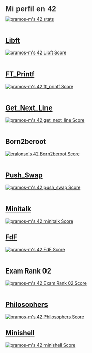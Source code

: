 <body>
    <div style="center">
	<h1 style="font-family: Arial, sans-serif; font-size: 24px; color: #333; margin-bottom: 10px;">Mi perfil en 42</h1>
	<div>
	<a href="https://github.com/JaeSeoKim/badge42">
	     <img src="https://badge42.vercel.app/api/v2/clh7v53ya001608l7laa95dsn/stats?cursusId=21&coalitionId=205" alt="pramos-m's 42 stats" /></a>
	</a>
	</div>
    </div>
    </br>
    <div>
      <h2><a id="libft" href="https://github.com/pramos-m/Libft" target="_blank">Libft</a></h2>
    </div>
    <div>
      <a href="https://github.com/JaeSeoKim/badge42"><img src="https://badge42.vercel.app/api/v2/clh7v53ya001608l7laa95dsn/project/2784187" alt="pramos-m's 42 Libft Score" /></a>
    </div>
    </br>
    <div>
      <h2><a id="ft_printf" href="https://github.com/pramos-m/printf" target="_blank">FT_Printf</a></h2>
    </div>
    <div>
	<a href="https://github.com/JaeSeoKim/badge42">
		<img src="https://badge42.vercel.app/api/v2/clh7v53ya001608l7laa95dsn/project/2834025" alt="pramos-m's 42 ft_printf Score" />
	</a>
    </div>
    </br>
    <div>
      <h2><a id="get_next_line" href="https://github.com/pramos-m/get_next_line" target="_blank">Get_Next_Line</a></h2>
    </div>
    <div>
      <a href="https://github.com/JaeSeoKim/badge42">
	      <img src="https://badge42.vercel.app/api/v2/clh7v53ya001608l7laa95dsn/project/2844277" alt="pramos-m's 42 get_next_line Score" />
	</a>
    </div>
    </br>
    <div>
      <h2>Born2beroot</h2>
    </div>
    <div>
      <a href="https://github.com/JaeSeoKim/badge42">
        <img src="https://badge42.vercel.app/api/v2/cl9gs40hi00540hl4ml1s4fw0/project/2877240" alt="eralonso's 42 Born2beroot Score" />
      </a>
    </div>
    </br>
    <div>
      <h2><a id="push_swap" href="https://github.com/pramos-m/push_swap" target="_blank">Push_Swap</a></h2>
    </div>
    <div>
      <a href="https://github.com/JaeSeoKim/badge42">
	      <img src="https://badge42.vercel.app/api/v2/clh7v53ya001608l7laa95dsn/project/2904667" alt="pramos-m's 42 push_swap Score" />
	</a>
    </div>
    </br>
    <div>
      <h2><a id="minitalk" href="https://github.com/pramos-m/minitalk" target="_blank">Minitalk</a></h2>
    </div>
    <div>
     <a href="https://github.com/JaeSeoKim/badge42">
	     <img src="https://badge42.vercel.app/api/v2/clh7v53ya001608l7laa95dsn/project/2912316" alt="pramos-m's 42 minitalk Score" />
	</a>
    </div>
    <div>
      <h2><a id="FdF" href="https://github.com/pramos-m/FdF" target="_blank">FdF</a></h2>
    </div>
    <div>
     <a href="https://github.com/JaeSeoKim/badge42">
	     <img src="https://badge42.vercel.app/api/v2/clh7v53ya001608l7laa95dsn/project/2977739" alt="pramos-m's 42 FdF Score" /></a>
	</a>
    </div>
    </br>
    <div>
      <h2>Exam Rank 02</h2>
    </div>
    <div>
      <a href="https://github.com/JaeSeoKim/badge42">
	      <img src="https://badge42.vercel.app/api/v2/clh7v53ya001608l7laa95dsn/project/2841971" alt="pramos-m's 42 Exam Rank 02 Score" />
	</a>
    </div>
    </br>
    <div>
      <h2><a id="FdF" href="https://github.com/pramos-m/Philosophers" target="_blank">Philosophers</a></h2>
    </div>
    <div>
     <a href="https://github.com/JaeSeoKim/badge42">
	     <img src="https://badge42.vercel.app/api/v2/clh7v53ya001608l7laa95dsn/project/3081205" alt="pramos-m's 42 Philosophers Score" />
	</a>
    </div>
  <div>
	  <h2><a href="https://github.com/pramos-m/Minishell">Minishell</h2>
  </div>
  <div>
	  <a href="https://github.com/JaeSeoKim/badge42">
	<img src="https://badge42.vercel.app/api/v2/clh7v53ya001608l7laa95dsn/project/3085167" alt="pramos-m's 42 minishell Score" />
  </div>
  </div>
</body>
<!--
**pramos-m/pramos-m** is a ✨ _special_ ✨ repository because its `README.md` (this file) appears on your GitHub profile.
<div>
      <h2>Exam Rank 03</h2>
    </div>
    <div>
      <a href="https://github.com/JaeSeoKim/badge42">
        <img src="https://badge42.vercel.app/api/v2/cl9gs40hi00540hl4ml1s4fw0/project/2903404" alt="eralonso's 42 Exam Rank 03 Score" />
      </a>
    </div>
Here are some ideas to get you started:

- 🔭 I’m currently working on ...
- 🌱 I’m currently learning ...
- 👯 I’m looking to collaborate on ...
- 🤔 I’m looking for help with ...
- 💬 Ask me about ...
- 📫 How to reach me: ...
- 😄 Pronouns: ...
- ⚡ Fun fact: ...
-->

